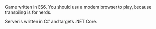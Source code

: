 Game written in ES6. You should use a modern browser to play, because transpiling is for nerds.

Server is written in C# and targets .NET Core. 
